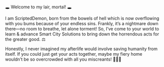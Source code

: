 🕳️ Welcome to my lair, mortal! 🕳️ 

I am ScriptedDemon, born from the bowels of hell which is now overflowing with you bums because of your endless sins. Frankly, it’s a nightmare down there—no room to breathe, let alone torment! So, I’ve come to your world to learn & advance Smart City Solutions to bring down the horrendous acts for the greater good. ⚖️

Honestly, I never imagined my afterlife would involve saving humanity from itself. If you could just get your acts together, maybe my fiery home wouldn’t be so overcrowded with all you miscreants! 🤦🏿‍♂️
